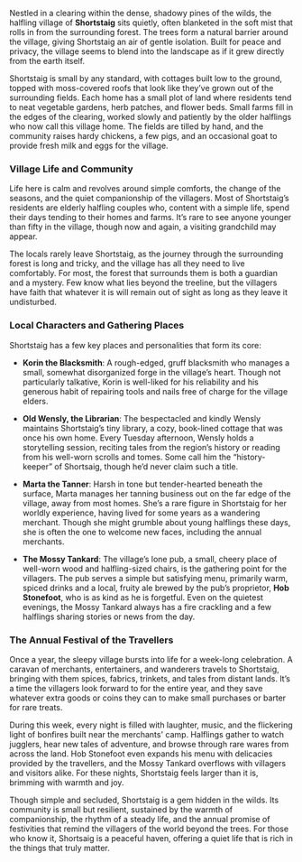 Nestled in a clearing within the dense, shadowy pines of the wilds, the halfling village of **Shortstaig** sits quietly, often blanketed in the soft mist that rolls in from the surrounding forest. The trees form a natural barrier around the village, giving Shortstaig an air of gentle isolation. Built for peace and privacy, the village seems to blend into the landscape as if it grew directly from the earth itself.

Shortstaig is small by any standard, with cottages built low to the ground, topped with moss-covered roofs that look like they’ve grown out of the surrounding fields. Each home has a small plot of land where residents tend to neat vegetable gardens, herb patches, and flower beds. Small farms fill in the edges of the clearing, worked slowly and patiently by the older halflings who now call this village home. The fields are tilled by hand, and the community raises hardy chickens, a few pigs, and an occasional goat to provide fresh milk and eggs for the village.

### **Village Life and Community**

Life here is calm and revolves around simple comforts, the change of the seasons, and the quiet companionship of the villagers. Most of Shortstaig’s residents are elderly halfling couples who, content with a simple life, spend their days tending to their homes and farms. It’s rare to see anyone younger than fifty in the village, though now and again, a visiting grandchild may appear.  

The locals rarely leave Shortstaig, as the journey through the surrounding forest is long and tricky, and the village has all they need to live comfortably. For most, the forest that surrounds them is both a guardian and a mystery. Few know what lies beyond the treeline, but the villagers have faith that whatever it is will remain out of sight as long as they leave it undisturbed.

### **Local Characters and Gathering Places**

Shortstaig has a few key places and personalities that form its core:

- **Korin the Blacksmith**: A rough-edged, gruff blacksmith who manages a small, somewhat disorganized forge in the village’s heart. Though not particularly talkative, Korin is well-liked for his reliability and his generous habit of repairing tools and nails free of charge for the village elders.

- **Old Wensly, the Librarian**: The bespectacled and kindly Wensly maintains Shortstaig’s tiny library, a cozy, book-lined cottage that was once his own home. Every Tuesday afternoon, Wensly holds a storytelling session, reciting tales from the region’s history or reading from his well-worn scrolls and tomes. Some call him the “history-keeper” of Shortsaig, though he’d never claim such a title.

- **Marta the Tanner**: Harsh in tone but tender-hearted beneath the surface, Marta manages her tanning business out on the far edge of the village, away from most homes. She’s a rare figure in Shortstaig for her worldly experience, having lived for some years as a wandering merchant. Though she might grumble about young halflings these days, she is often the one to welcome new faces, including the annual merchants.

- **The Mossy Tankard**: The village’s lone pub, a small, cheery place of well-worn wood and halfling-sized chairs, is the gathering point for the villagers. The pub serves a simple but satisfying menu, primarily warm, spiced drinks and a local, fruity ale brewed by the pub’s proprietor, **Hob Stonefoot**, who is as kind as he is forgetful. Even on the quietest evenings, the Mossy Tankard always has a fire crackling and a few halflings sharing stories or news from the day.

### **The Annual Festival of the Travellers**

Once a year, the sleepy village bursts into life for a week-long celebration. A caravan of merchants, entertainers, and wanderers travels to Shortstaig, bringing with them spices, fabrics, trinkets, and tales from distant lands. It’s a time the villagers look forward to for the entire year, and they save whatever extra goods or coins they can to make small purchases or barter for rare treats.

During this week, every night is filled with laughter, music, and the flickering light of bonfires built near the merchants' camp. Halflings gather to watch jugglers, hear new tales of adventure, and browse through rare wares from across the land. Hob Stonefoot even expands his menu with delicacies provided by the travellers, and the Mossy Tankard overflows with villagers and visitors alike. For these nights, Shortstaig feels larger than it is, brimming with warmth and joy.

Though simple and secluded, Shortstaig is a gem hidden in the wilds. Its community is small but resilient, sustained by the warmth of companionship, the rhythm of a steady life, and the annual promise of festivities that remind the villagers of the world beyond the trees. For those who know it, Shortsaig is a peaceful haven, offering a quiet life that is rich in the things that truly matter.